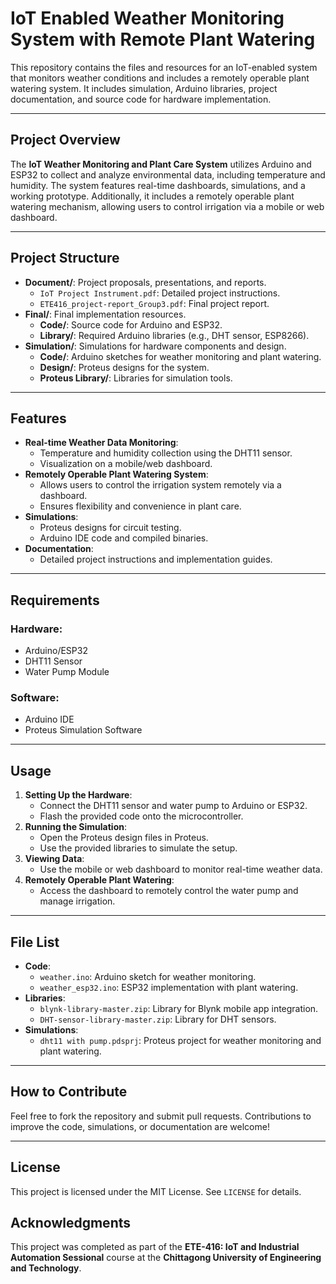 # IoT Enabled Weather Monitoring System with Remote Plant Watering

This repository contains the files and resources for an IoT-enabled system that monitors weather conditions and includes a remotely operable plant watering system. It includes simulation, Arduino libraries, project documentation, and source code for hardware implementation.

---

## Project Overview

The **IoT Weather Monitoring and Plant Care System** utilizes Arduino and ESP32 to collect and analyze environmental data, including temperature and humidity. The system features real-time dashboards, simulations, and a working prototype. Additionally, it includes a remotely operable plant watering mechanism, allowing users to control irrigation via a mobile or web dashboard.

---

## Project Structure

- **Document/**: Project proposals, presentations, and reports.
  - `IoT Project Instrument.pdf`: Detailed project instructions.
  - `ETE416_project-report_Group3.pdf`: Final project report.
- **Final/**: Final implementation resources.
  - **Code/**: Source code for Arduino and ESP32.
  - **Library/**: Required Arduino libraries (e.g., DHT sensor, ESP8266).
- **Simulation/**: Simulations for hardware components and design.
  - **Code/**: Arduino sketches for weather monitoring and plant watering.
  - **Design/**: Proteus designs for the system.
  - **Proteus Library/**: Libraries for simulation tools.

---

## Features

- **Real-time Weather Data Monitoring**:
  - Temperature and humidity collection using the DHT11 sensor.
  - Visualization on a mobile/web dashboard.
- **Remotely Operable Plant Watering System**:
  - Allows users to control the irrigation system remotely via a dashboard.
  - Ensures flexibility and convenience in plant care.
- **Simulations**:
  - Proteus designs for circuit testing.
  - Arduino IDE code and compiled binaries.
- **Documentation**:
  - Detailed project instructions and implementation guides.

---

## Requirements

### Hardware:
- Arduino/ESP32
- DHT11 Sensor
- Water Pump Module

### Software:
- Arduino IDE
- Proteus Simulation Software

---

## Usage

1. **Setting Up the Hardware**:
   - Connect the DHT11 sensor and water pump to Arduino or ESP32.
   - Flash the provided code onto the microcontroller.
2. **Running the Simulation**:
   - Open the Proteus design files in Proteus.
   - Use the provided libraries to simulate the setup.
3. **Viewing Data**:
   - Use the mobile or web dashboard to monitor real-time weather data.
4. **Remotely Operable Plant Watering**:
   - Access the dashboard to remotely control the water pump and manage irrigation.

---

## File List

- **Code**:
  - `weather.ino`: Arduino sketch for weather monitoring.
  - `weather_esp32.ino`: ESP32 implementation with plant watering.
- **Libraries**:
  - `blynk-library-master.zip`: Library for Blynk mobile app integration.
  - `DHT-sensor-library-master.zip`: Library for DHT sensors.
- **Simulations**:
  - `dht11 with pump.pdsprj`: Proteus project for weather monitoring and plant watering.

---

## How to Contribute

Feel free to fork the repository and submit pull requests. Contributions to improve the code, simulations, or documentation are welcome!

---

## License

This project is licensed under the MIT License. See `LICENSE` for details.

## Acknowledgments
This project was completed as part of the **ETE-416: IoT and Industrial Automation Sessional** course at the **Chittagong University of Engineering and Technology**.

